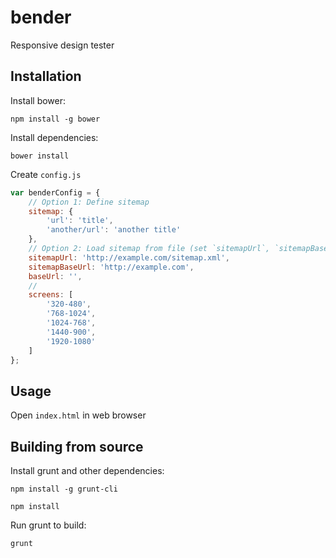 # bender

Responsive design tester

## Installation

Install bower:

`npm install -g bower`

Install dependencies:

`bower install`

Create `config.js`

```javascript
var benderConfig = {
	// Option 1: Define sitemap
	sitemap: {
		'url': 'title',
		'another/url': 'another title'
	},
	// Option 2: Load sitemap from file (set `sitemapUrl`, `sitemapBaseUrl`, `baseUrl`)
	sitemapUrl: 'http://example.com/sitemap.xml',
	sitemapBaseUrl: 'http://example.com',
	baseUrl: '',
	//
	screens: [
		'320-480',
		'768-1024',
		'1024-768',
		'1440-900',
		'1920-1080'
	]
};
```

## Usage

Open `index.html` in web browser

## Building from source

Install grunt and other dependencies:

`npm install -g grunt-cli`

`npm install`

Run grunt to build:

`grunt`
